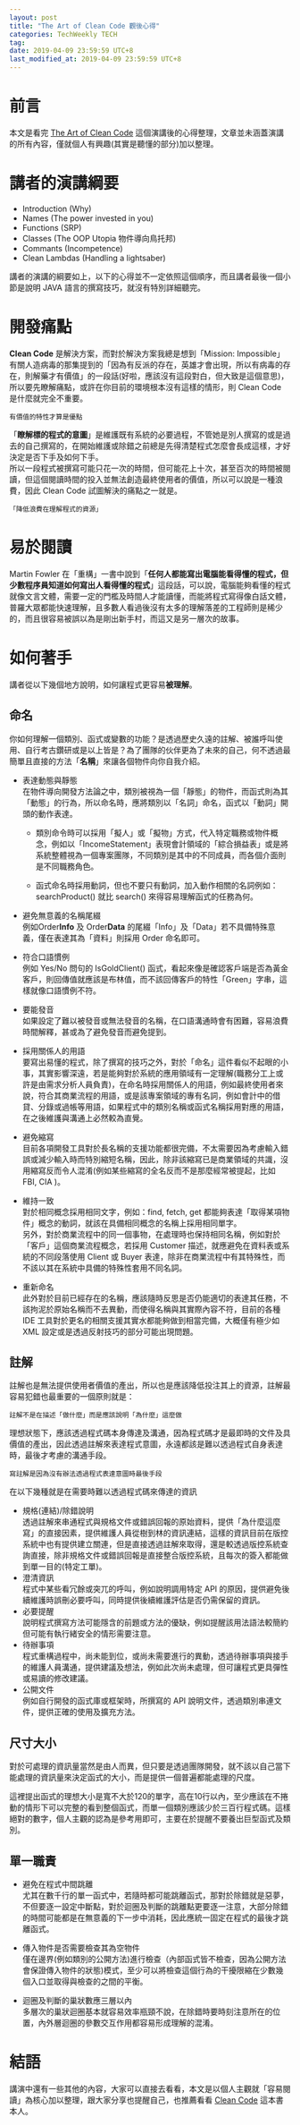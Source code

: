 ```yaml
---
layout: post
title: "The Art of Clean Code 觀後心得"
categories: TechWeekly TECH
tag: 
date: 2019-04-09 23:59:59 UTC+8 
last_modified_at: 2019-04-09 23:59:59 UTC+8 
---
```


# 前言
本文是看完 [The Art of Clean Code][1] 這個演講後的心得整理，文章並未涵蓋演講的所有內容，僅就個人有興趣(其實是聽懂的部分)加以整理。

# 講者的演講綱要
* Introduction (Why)
* Names (The power invested in you)
* Functions (SRP)
* Classes (The OOP Utopia 物件導向鳥托邦)
* Commants (Incompetence)
* Clean Lambdas (Handling a lightsaber)

講者的演講的綱要如上，以下的心得並不一定依照這個順序，而且講者最後一個小節是說明 JAVA 語言的撰寫技巧，就沒有特別詳細聽完。

# 開發痛點
**Clean Code** 是解決方案，而對於解決方案我總是想到「Mission: Impossible」有關人造病毒的那集提到的「因為有反派的存在，英雄才會出現，所以有病毒的存在，則解藥才有價值」的一段話(好啦，應該沒有這段對白，但大致是這個意思)，所以要先瞭解痛點，或許在你目前的環境根本沒有這樣的情形，則 Clean Code 是什麼就完全不重要。

    有價值的特性才算是優點

「**瞭解標的程式的意圖**」是維護既有系統的必要過程，不管她是別人撰寫的或是過去的自己撰寫的，在開始維護或除錯之前總是先得清楚程式怎麼會長成這樣，才好決定是否下手及如何下手。  
所以一段程式被撰寫可能只花一次的時間，但可能花上十次，甚至百次的時間被閱讀，但這個閱讀時間的投入並無法創造最終使用者的價值，所以可以說是一種浪費，因此 Clean Code 試圖解決的痛點之一就是。

    「降低浪費在理解程式的資源」

# 易於閱讀
 Martin Fowler 在「重構」一書中說到「**任何人都能寫出電腦能看得懂的程式，但少數程序員知道如何寫出人看得懂的程式**」這段話，可以說，電腦能夠看懂的程式就像文言文體，需要一定的門檻及時間人才能讀懂，而能將程式寫得像白話文體，普羅大眾都能快速理解，且多數人看過後沒有太多的理解落差的工程師則是稀少的，而且很容易被誤以為是剛出新手村，而這又是另一層次的故事。

# 如何著手
講者從以下幾個地方說明，如何讓程式更容易**被理解**。

## 命名
你如何理解一個類別、函式或變數的功能？是透過歷史久遠的註解、被誰呼叫使用、自行考古鑽研或是以上皆是？為了團隊的伙伴更為了未來的自己，何不透過最簡單且直接的方法「**名稱**」來讓各個物件向你自我介紹。

* 表達動態與靜態  
    在物件導向開發方法論之中，類別被視為一個「靜態」的物件，而函式則為其「動態」的行為，所以命名時，應將類別以「名詞」命名，函式以「動詞」開頭的動作表達。

    * 類別命令時可以採用「擬人」或「擬物」方式，代入特定職務或物件概念，例如以「IncomeStatement」表現會計領域的「綜合損益表」或是將系統整體視為一個專案團隊，不同類別是其中的不同成員，而各個介面則是不同職務角色。

    * 函式命名時採用動詞，但也不要只有動詞，加入動作相關的名詞例如：searchProduct() 就比 search() 來得容易理解函式的任務為何。

* 避免無意義的名稱尾綴  
    例如Order**Info** 及 Order**Data** 的尾綴「Info」及「Data」若不具備特殊意義，僅在表達其為「資料」則採用 Order 命名即可。

* 符合口語慣例  
    例如 Yes/No 問句的 IsGoldClient() 函式，看起來像是確認客戶端是否為黃金客戶，則回傳值就應該是布林值，而不該回傳客戶的特性「Green」字串，這樣就像口語慣例不符。

* 要能發音  
    如果設定了難以被發音或無法發音的名稱，在口語溝通時會有困難，容易浪費時間解釋，甚或為了避免發音而避免提到。

* 採用關係人的用語  
    要寫出易懂的程式，除了撰寫的技巧之外，對於「命名」這件看似不起眼的小事，其實影響深遠，若是能夠對於系統的應用領域有一定理解(職務分工上或許是由需求分析人員負責)，在命名時採用關係人的用語，例如最終使用者來說，符合其商業流程的用語，或是該專案領域的專有名詞，例如會計中的借貸、分錄或過帳等用語，如果程式中的類別名稱或函式名稱採用對應的用語，在之後維護與溝通上必然較為直覺。

* 避免縮寫  
    目前各項開發工具對於長名稱的支援功能都很完備，不太需要因為考慮輸入錯誤或減少輸入時而特別縮短名稱，因此，除非該縮寫已是商業領域的共識，沒用縮寫反而令人混淆(例如某些縮寫的全名反而不是那麼經常被提起，比如 FBI, CIA )。

* 維持一致  
    對於相同概念採用相同文字，例如：find, fetch, get 都能夠表達「取得某項物件」概念的動詞，就該在具備相同概念的名稱上採用相同單字。  
    另外，對於商業流程中的同一個事物，在處理時也保持相同名稱，例如對於「客戶」這個商業流程概念，若採用 Customer 描述，就應避免在資料表或系統的不同段落使用 Client 或 Buyer 表達，除非在商業流程中有其特殊性，而不該以其在系統中具備的特殊性套用不同名詞。

* 重新命名  
    此外對於目前已經存在的名稱，應該隨時反思是否仍能適切的表達其任務，不該拘泥於原始名稱而不去異動，而使得名稱與其實際內容不符，目前的各種 IDE 工具對於更名的相關支援其實水都能夠做到相當完備，大概僅有極少如 XML 設定或是透過反射技巧的部分可能出現問題。

## 註解
註解也是無法提供使用者價值的產出，所以也是應該降低投注其上的資源，註解最容易犯錯也最重要的一個原則就是：

    註解不是在描述「做什麼」而是應該說明「為什麼」這麼做

理想狀態下，應該透過程式碼本身傳達及溝通，因為程式碼才是最即時的文件及具價值的產出，因此透過註解來表達程式意圖，永遠都該是難以透過程式自身表達時，最後才考慮的溝通手段。

    寫註解是因為沒有辦法透過程式表達意圖時最後手段

在以下幾種就是在需要時難以透過程式碼來傳達的資訊

* 規格(連結)/除錯說明  
    透過註解來串通程式與規格文件或錯誤回報的原始資料，提供「為什麼這麼寫」的直接因素，提供維護人員從樹到林的資訊連結，這樣的資訊目前在版控系統中也有提供建立關連，但是直接透過註解來取得，還是較透過版控系統查詢直接，除非規格文件或錯誤回報是直接整合版控系統，且每次的簽入都能做到單一目的(特定工單)。
* 澄清資訊  
    程式中某些看冗餘或突兀的呼叫，例如說明調用特定 API 的原因，提供避免後續維護時誤刪必要呼叫，同時提供後續維護評估是否仍需保留的資訊。
* 必要提醒  
    說明程式撰寫方法可能隱含的前題或方法的優缺，例如提醒該用法語法較簡約但可能有執行緒安全的情形需要注意。
* 待辦事項  
    程式重構過程中，尚未能到位，或尚未需要進行的異動，透過待辦事項與接手的維護人員溝通，提供建議及想法，例如此次尚未處理，但可讓程式更具彈性或易讀的修改建議。
* 公開文件  
    例如自行開發的函式庫或框架時，所撰寫的 API 說明文件，透過類別串連文件，提供正確的使用及擴充方法。

## 尺寸大小
對於可處理的資訊量當然是由人而異，但只要是透過團隊開發，就不該以自己當下能處理的資訊量來決定函式的大小，而是提供一個普遍都能處理的尺度。  

這裡提出函式的理想大小是寬不大於120的單字，高在10行以內，至少應該在不捲動的情形下可以完整的看到整個函式，而單一個類別應該少於三百行程式碼。這樣絕對的數字，個人主觀的認為是參考用即可，主要在於提醒不要養出巨型函式及類別。

## 單一職責
* 避免在程式中間跳離  
    尤其在數千行的單一函式中，若隨時都可能跳離函式，那對於除錯就是惡夢，不但要逐一設定中斷點，對於迴圈及判斷的跳離點更要逐一注意，大部分除錯的時間可能都是在無意義的下一步中消耗，因此應統一固定在程式的最後才跳離函式。    

* 傳入物件是否需要檢查其為空物件  
    僅在邊界(例如類別的公開方法)進行檢查（內部函式皆不檢查，因為公開方法會保證傳入物件的狀態)模式，至少可以將檢查這個行為的干擾限縮在少數幾個入口並取得與檢查的之間的平衡。

* 迴圈及判斷的巢狀數應三層以內  
    多層次的巢狀迴圈基本就容易效率瓶頸不說，在除錯時要時刻注意所在的位置，內外層迴圈的參數交互作用都容易形成理解的混淆。

# 結語
講演中還有一些其他的內容，大家可以直接去看看，本文是以個人主觀就「容易閱讀」為核心加以整理，跟大家分享也提醒自己，也推薦看看 [Clean Code][book] 這本書本人。

[1]:https://www.youtube.com/watch?v=AeWbJ5LIFNg&t=2012s "Clean Code"
[book]:https://www.tenlong.com.tw/products/9789862017050 "無瑕的程式碼－敏捷軟體開發技巧守則 (Clean Code: A Handbook of Agile Software Craftsmanship) "

